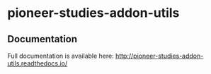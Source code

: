 # pioneer-studies-addon-utils

## Documentation

Full documentation is available here:
http://pioneer-studies-addon-utils.readthedocs.io/
